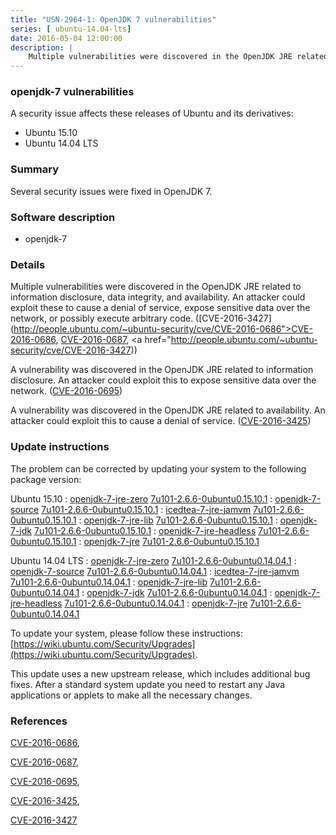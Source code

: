 ```yaml
---
title: "USN-2964-1: OpenJDK 7 vulnerabilities"
series: [ ubuntu-14.04-lts]
date: 2016-05-04 12:00:00
description: |
    Multiple vulnerabilities were discovered in the OpenJDK JRE related to information disclosure, data integrity, and availability. An attacker could exploit these to cause a denial of service, expose sensitive data over the network, or possibly execute arbitrary code. ([CVE-2016-3427](http://people.ubuntu.com/~ubuntu-security/cve/CVE-2016-0686">CVE-2016-0686</a>, <a href="http://people.ubuntu.com/~ubuntu-security/cve/CVE-2016-0687">CVE-2016-0687</a>, <a href="http://people.ubuntu.com/~ubuntu-security/cve/CVE-2016-3427))
--- 
```

 
### openjdk-7 vulnerabilities

A security issue affects these releases of Ubuntu and its derivatives:

* Ubuntu 15.10
* Ubuntu 14.04 LTS

### Summary

Several security issues were fixed in OpenJDK 7. 

### Software description

* openjdk-7 

### Details

Multiple vulnerabilities were discovered in the OpenJDK JRE related to information disclosure, data integrity, and availability. An attacker could exploit these to cause a denial of service, expose sensitive data over the network, or possibly execute arbitrary code. ([CVE-2016-3427](http://people.ubuntu.com/~ubuntu-security/cve/CVE-2016-0686">CVE-2016-0686</a>, <a href="http://people.ubuntu.com/~ubuntu-security/cve/CVE-2016-0687">CVE-2016-0687</a>, <a href="http://people.ubuntu.com/~ubuntu-security/cve/CVE-2016-3427))

A vulnerability was discovered in the OpenJDK JRE related to information disclosure. An attacker could exploit this to expose sensitive data over the network. ([CVE-2016-0695](http://people.ubuntu.com/~ubuntu-security/cve/CVE-2016-0695))

A vulnerability was discovered in the OpenJDK JRE related to availability. An attacker could exploit this to cause a denial of service. ([CVE-2016-3425](http://people.ubuntu.com/~ubuntu-security/cve/CVE-2016-3425)) 

### Update instructions

The problem can be corrected by updating your system to the following package version:

Ubuntu 15.10
 : [openjdk-7-jre-zero](https://launchpad.net/ubuntu/+source/openjdk-7) <span> [7u101-2.6.6-0ubuntu0.15.10.1](https://launchpad.net/ubuntu/+source/openjdk-7/7u101-2.6.6-0ubuntu0.15.10.1) </span> 
 : [openjdk-7-source](https://launchpad.net/ubuntu/+source/openjdk-7) <span> [7u101-2.6.6-0ubuntu0.15.10.1](https://launchpad.net/ubuntu/+source/openjdk-7/7u101-2.6.6-0ubuntu0.15.10.1) </span> 
 : [icedtea-7-jre-jamvm](https://launchpad.net/ubuntu/+source/openjdk-7) <span> [7u101-2.6.6-0ubuntu0.15.10.1](https://launchpad.net/ubuntu/+source/openjdk-7/7u101-2.6.6-0ubuntu0.15.10.1) </span> 
 : [openjdk-7-jre-lib](https://launchpad.net/ubuntu/+source/openjdk-7) <span> [7u101-2.6.6-0ubuntu0.15.10.1](https://launchpad.net/ubuntu/+source/openjdk-7/7u101-2.6.6-0ubuntu0.15.10.1) </span> 
 : [openjdk-7-jdk](https://launchpad.net/ubuntu/+source/openjdk-7) <span> [7u101-2.6.6-0ubuntu0.15.10.1](https://launchpad.net/ubuntu/+source/openjdk-7/7u101-2.6.6-0ubuntu0.15.10.1) </span> 
 : [openjdk-7-jre-headless](https://launchpad.net/ubuntu/+source/openjdk-7) <span> [7u101-2.6.6-0ubuntu0.15.10.1](https://launchpad.net/ubuntu/+source/openjdk-7/7u101-2.6.6-0ubuntu0.15.10.1) </span> 
 : [openjdk-7-jre](https://launchpad.net/ubuntu/+source/openjdk-7) <span> [7u101-2.6.6-0ubuntu0.15.10.1](https://launchpad.net/ubuntu/+source/openjdk-7/7u101-2.6.6-0ubuntu0.15.10.1) </span> 

Ubuntu 14.04 LTS
 : [openjdk-7-jre-zero](https://launchpad.net/ubuntu/+source/openjdk-7) <span> [7u101-2.6.6-0ubuntu0.14.04.1](https://launchpad.net/ubuntu/+source/openjdk-7/7u101-2.6.6-0ubuntu0.14.04.1) </span> 
 : [openjdk-7-source](https://launchpad.net/ubuntu/+source/openjdk-7) <span> [7u101-2.6.6-0ubuntu0.14.04.1](https://launchpad.net/ubuntu/+source/openjdk-7/7u101-2.6.6-0ubuntu0.14.04.1) </span> 
 : [icedtea-7-jre-jamvm](https://launchpad.net/ubuntu/+source/openjdk-7) <span> [7u101-2.6.6-0ubuntu0.14.04.1](https://launchpad.net/ubuntu/+source/openjdk-7/7u101-2.6.6-0ubuntu0.14.04.1) </span> 
 : [openjdk-7-jre-lib](https://launchpad.net/ubuntu/+source/openjdk-7) <span> [7u101-2.6.6-0ubuntu0.14.04.1](https://launchpad.net/ubuntu/+source/openjdk-7/7u101-2.6.6-0ubuntu0.14.04.1) </span> 
 : [openjdk-7-jdk](https://launchpad.net/ubuntu/+source/openjdk-7) <span> [7u101-2.6.6-0ubuntu0.14.04.1](https://launchpad.net/ubuntu/+source/openjdk-7/7u101-2.6.6-0ubuntu0.14.04.1) </span> 
 : [openjdk-7-jre-headless](https://launchpad.net/ubuntu/+source/openjdk-7) <span> [7u101-2.6.6-0ubuntu0.14.04.1](https://launchpad.net/ubuntu/+source/openjdk-7/7u101-2.6.6-0ubuntu0.14.04.1) </span> 
 : [openjdk-7-jre](https://launchpad.net/ubuntu/+source/openjdk-7) <span> [7u101-2.6.6-0ubuntu0.14.04.1](https://launchpad.net/ubuntu/+source/openjdk-7/7u101-2.6.6-0ubuntu0.14.04.1) </span> 

To update your system, please follow these instructions: [https://wiki.ubuntu.com/Security/Upgrades](https://wiki.ubuntu.com/Security/Upgrades).

This update uses a new upstream release, which includes additional bug fixes. After a standard system update you need to restart any Java applications or applets to make all the necessary changes. 

### References

 [CVE-2016-0686](http://people.ubuntu.com/~ubuntu-security/cve/CVE-2016-0686), 

 [CVE-2016-0687](http://people.ubuntu.com/~ubuntu-security/cve/CVE-2016-0687), 

 [CVE-2016-0695](http://people.ubuntu.com/~ubuntu-security/cve/CVE-2016-0695), 

 [CVE-2016-3425](http://people.ubuntu.com/~ubuntu-security/cve/CVE-2016-3425), 

 [CVE-2016-3427](http://people.ubuntu.com/~ubuntu-security/cve/CVE-2016-3427)
 
